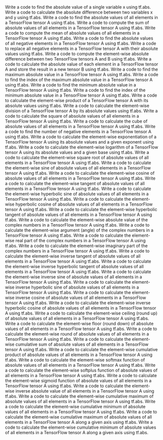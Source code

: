 Write a code to find the absolute value of a single variable x using tf.abs.
Write a code to calculate the absolute difference between two variables x and y using tf.abs.
Write a code to find the absolute values of all elements in a TensorFlow tensor A using tf.abs.
Write a code to compute the sum of absolute values of all elements in a TensorFlow tensor A using tf.abs.
Write a code to compute the mean of absolute values of all elements in a TensorFlow tensor A using tf.abs.
Write a code to find the absolute values of all negative elements in a TensorFlow tensor A using tf.abs.
Write a code to replace all negative elements in a TensorFlow tensor A with their absolute values using tf.abs.
Write a code to compute the element-wise absolute difference between two TensorFlow tensors A and B using tf.abs.
Write a code to calculate the absolute value of each element in a TensorFlow tensor A and store the result in a new tensor B using tf.abs.
Write a code to find the maximum absolute value in a TensorFlow tensor A using tf.abs.
Write a code to find the index of the maximum absolute value in a TensorFlow tensor A using tf.abs.
Write a code to find the minimum absolute value in a TensorFlow tensor A using tf.abs.
Write a code to find the index of the minimum absolute value in a TensorFlow tensor A using tf.abs.
Write a code to calculate the element-wise product of a TensorFlow tensor A with its absolute values using tf.abs.
Write a code to calculate the element-wise division of a TensorFlow tensor A by its absolute values using tf.abs.
Write a code to calculate the square of absolute values of all elements in a TensorFlow tensor A using tf.abs.
Write a code to calculate the cube of absolute values of all elements in a TensorFlow tensor A using tf.abs.
Write a code to find the number of negative elements in a TensorFlow tensor A using tf.abs.
Write a code to calculate the element-wise exponentiation of a TensorFlow tensor A using its absolute values and a given exponent using tf.abs.
Write a code to calculate the element-wise logarithm of a TensorFlow tensor A using its absolute values and a given base using tf.abs.
Write a code to calculate the element-wise square root of absolute values of all elements in a TensorFlow tensor A using tf.abs.
Write a code to calculate the element-wise sine of absolute values of all elements in a TensorFlow tensor A using tf.abs.
Write a code to calculate the element-wise cosine of absolute values of all elements in a TensorFlow tensor A using tf.abs.
Write a code to calculate the element-wise tangent of absolute values of all elements in a TensorFlow tensor A using tf.abs.
Write a code to calculate the element-wise hyperbolic sine of absolute values of all elements in a TensorFlow tensor A using tf.abs.
Write a code to calculate the element-wise hyperbolic cosine of absolute values of all elements in a TensorFlow tensor A using tf.abs.
Write a code to calculate the element-wise hyperbolic tangent of absolute values of all elements in a TensorFlow tensor A using tf.abs.
Write a code to calculate the element-wise absolute value of the complex numbers in a TensorFlow tensor A using tf.abs.
Write a code to calculate the element-wise argument (angle) of the complex numbers in a TensorFlow tensor A using tf.abs.
Write a code to calculate the element-wise real part of the complex numbers in a TensorFlow tensor A using tf.abs.
Write a code to calculate the element-wise imaginary part of the complex numbers in a TensorFlow tensor A using tf.abs.
Write a code to calculate the element-wise inverse tangent of absolute values of all elements in a TensorFlow tensor A using tf.abs.
Write a code to calculate the element-wise inverse hyperbolic tangent of absolute values of all elements in a TensorFlow tensor A using tf.abs.
Write a code to calculate the element-wise inverse sine of absolute values of all elements in a TensorFlow tensor A using tf.abs.
Write a code to calculate the element-wise inverse hyperbolic sine of absolute values of all elements in a TensorFlow tensor A using tf.abs.
Write a code to calculate the element-wise inverse cosine of absolute values of all elements in a TensorFlow tensor A using tf.abs.
Write a code to calculate the element-wise inverse hyperbolic cosine of absolute values of all elements in a TensorFlow tensor A using tf.abs.
Write a code to calculate the element-wise ceiling (round up) of absolute values of all elements in a TensorFlow tensor A using tf.abs.
Write a code to calculate the element-wise floor (round down) of absolute values of all elements in a TensorFlow tensor A using tf.abs.
Write a code to calculate the element-wise round of absolute values of all elements in a TensorFlow tensor A using tf.abs.
Write a code to calculate the element-wise cumulative sum of absolute values of all elements in a TensorFlow tensor A using tf.abs.
Write a code to calculate the element-wise cumulative product of absolute values of all elements in a TensorFlow tensor A using tf.abs.
Write a code to calculate the element-wise softmax function of absolute values of all elements in a TensorFlow tensor A using tf.abs.
Write a code to calculate the element-wise softplus function of absolute values of all elements in a TensorFlow tensor A using tf.abs.
Write a code to calculate the element-wise sigmoid function of absolute values of all elements in a TensorFlow tensor A using tf.abs.
Write a code to calculate the element-wise inverse absolute value of all elements in a TensorFlow tensor A using tf.abs.
Write a code to calculate the element-wise cumulative maximum of absolute values of all elements in a TensorFlow tensor A using tf.abs.
Write a code to calculate the element-wise cumulative minimum of absolute values of all elements in a TensorFlow tensor A using tf.abs.
Write a code to calculate the element-wise cumulative maximum of absolute values of all elements in a TensorFlow tensor A along a given axis using tf.abs.
Write a code to calculate the element-wise cumulative minimum of absolute values of all elements in a TensorFlow tensor A along a given axis using tf.abs.